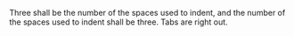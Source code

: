 Three shall be the number of the spaces used to indent, and the number of the spaces used to indent shall be three. Tabs are right out.